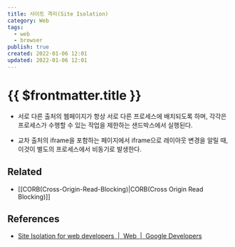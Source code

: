 ```yaml
---
title: 사이트 격리(Site Isolation)
category: Web
tags:
  - web
  - browser
publish: true
created: 2022-01-06 12:01
updated: 2022-01-06 12:01
---
```


# {{ $frontmatter.title }}

- 서로 다른 출처의 웹페이지가 항상 서로 다른 프로세스에 배치되도록 하며, 각각은 프로세스가 수행할 수 있는 작업을 제한하는 샌드박스에서 실행된다.

- 교차 출처의 iframe을 포함하는 페이지에서 iframe으로 레이아웃 변경을 알릴 때, 이것이 별도의 프로세스에서 비동기로 발생한다.

## Related

- [[CORB(Cross-Origin-Read-Blocking)|CORB(Cross Origin Read Blocking)]]

## References

- [Site Isolation for web developers  |  Web  |  Google Developers](https://developers.google.com/web/updates/2018/07/site-isolation?hl=ko)
